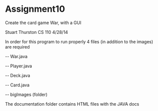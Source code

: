 Assignment10
============

Create the card game War, with a GUI


Stuart Thurston
CS 110
4/28/14


In order for this program to run properly 4 files (in addition to the images) are required

-- War.java

-- Player.java

-- Deck.java

-- Card.java

-- bigImages (folder)




The documentation folder contains HTML files with the JAVA docs
